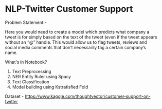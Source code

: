 # NLP-Twitter Customer Support


Problem Statement:-

Here you would need to create a model which predicts what company a tweet is for simply based on the text of the tweet (even if the tweet appears without an “@” handle. This would allow us to flag tweets, reviews and social media comments that don’t necessarily tag a certain company’s name.


What's in Notebook?

1) Text Preprocessing
2) NER Entity Ruler using Spacy
3) Text Classification
4) Model building using Kstratisfied Fold


Dataset - https://www.kaggle.com/thoughtvector/customer-support-on-twitter

